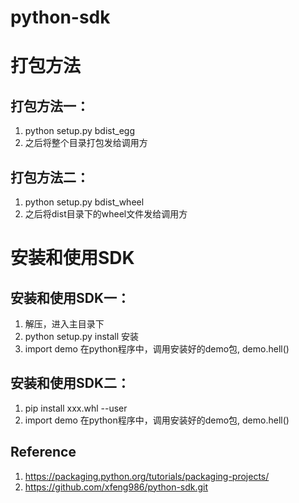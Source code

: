 # python-sdk
# 打包方法
## 打包方法一：
1. python setup.py bdist_egg    
2. 之后将整个目录打包发给调用方
## 打包方法二：
1. python setup.py bdist_wheel
2. 之后将dist目录下的wheel文件发给调用方
    
# 安装和使用SDK
## 安装和使用SDK一：
1. 解压，进入主目录下
2. python setup.py install 安装
3. import demo 在python程序中，调用安装好的demo包, demo.hell()
## 安装和使用SDK二：
1. pip install xxx.whl --user
2. import demo 在python程序中，调用安装好的demo包, demo.hell()

## Reference
1. https://packaging.python.org/tutorials/packaging-projects/
2. https://github.com/xfeng986/python-sdk.git
